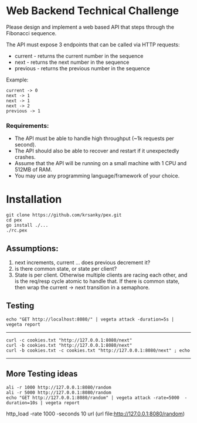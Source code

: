 # Web Backend Technical Challenge

Please design and implement a web based API that steps through the Fibonacci sequence. 

The API must expose 3 endpoints that can be called via HTTP requests:
* current - returns the current number in the sequence
* next - returns the next number in the sequence
* previous - returns the previous number in the sequence

Example:
```
current -> 0
next -> 1
next -> 1
next -> 2
previous -> 1
```

### Requirements:

* The API must be able to handle high throughput (~1k requests per second).
* The API should also be able to recover and restart if it unexpectedly crashes.
* Assume that the API will be running on a small machine with 1 CPU and 512MB of RAM.
* You may use any programming language/framework of your choice.

# Installation

~~~
git clone https://github.com/krsanky/pex.git
cd pex
go install ./...
./rc.pex
~~~ 


## Assumptions:

1. next increments, current ... does previous decrement it?
2. is there common state, or state per client?
1. State is per client.
	Otherwise multiple clients are racing each other, and is the req/resp
	cycle atomic to handle that.
	If there is common state, then wrap the current -> next transition in a semaphore.


## Testing

~~~
echo "GET http://localhost:8080/" | vegeta attack -duration=5s | vegeta report
~~~

---

~~~
curl -c cookies.txt "http://127.0.0.1:8080/next"
curl -b cookies.txt "http://127.0.0.1:8080/next"
curl -b cookies.txt -c cookies.txt "http://127.0.0.1:8080/next" ; echo
~~~

---

## More Testing ideas

~~~
ali -r 1000 http://127.0.0.1:8080/random
ali -r 5000 http://127.0.0.1:8080/random
echo "GET http://127.0.0.1:8080/random" | vegeta attack -rate=5000  -duration=10s | vegeta report
~~~

http_load -rate 1000 -seconds 10 url
(url file:http://127.0.0.1:8080/random)

